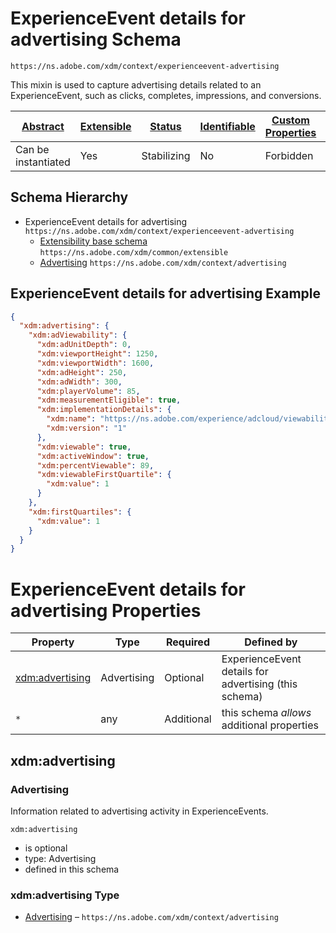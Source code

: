 
# ExperienceEvent details for advertising Schema

```
https://ns.adobe.com/xdm/context/experienceevent-advertising
```

This mixin is used to capture advertising details related to an ExperienceEvent, such as clicks, completes, impressions, and conversions.

| [Abstract](../../abstract.md) | [Extensible](../../extensions.md) | [Status](../../status.md) | [Identifiable](../../id.md) | [Custom Properties](../../extensions.md) | [Additional Properties](../../extensions.md) | Defined In |
|-------------------------------|-----------------------------------|---------------------------|-----------------------------|------------------------------------------|----------------------------------------------|------------|
| Can be instantiated | Yes | Stabilizing | No | Forbidden | Permitted | [context/experienceevent-advertising.schema.json](context/experienceevent-advertising.schema.json) |
## Schema Hierarchy

* ExperienceEvent details for advertising `https://ns.adobe.com/xdm/context/experienceevent-advertising`
  * [Extensibility base schema](../common/extensible.schema.md) `https://ns.adobe.com/xdm/common/extensible`
  * [Advertising](advertising.schema.md) `https://ns.adobe.com/xdm/context/advertising`


## ExperienceEvent details for advertising Example
```json
{
  "xdm:advertising": {
    "xdm:adViewability": {
      "xdm:adUnitDepth": 0,
      "xdm:viewportHeight": 1250,
      "xdm:viewportWidth": 1600,
      "xdm:adHeight": 250,
      "xdm:adWidth": 300,
      "xdm:playerVolume": 85,
      "xdm:measurementEligible": true,
      "xdm:implementationDetails": {
        "xdm:name": "https://ns.adobe.com/experience/adcloud/viewability",
        "xdm:version": "1"
      },
      "xdm:viewable": true,
      "xdm:activeWindow": true,
      "xdm:percentViewable": 89,
      "xdm:viewableFirstQuartile": {
        "xdm:value": 1
      }
    },
    "xdm:firstQuartiles": {
      "xdm:value": 1
    }
  }
}
```

# ExperienceEvent details for advertising Properties

| Property | Type | Required | Defined by |
|----------|------|----------|------------|
| [xdm:advertising](#xdmadvertising) | Advertising | Optional | ExperienceEvent details for advertising (this schema) |
| `*` | any | Additional | this schema *allows* additional properties |

## xdm:advertising
### Advertising

Information related to advertising activity in ExperienceEvents.

`xdm:advertising`
* is optional
* type: Advertising
* defined in this schema

### xdm:advertising Type


* [Advertising](advertising.schema.md) – `https://ns.adobe.com/xdm/context/advertising`




